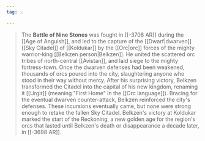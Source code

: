 ```yaml
---
tag: ⚔️

---
```

> The **Battle of Nine Stones** was fought in [[-3708 AR]] during the [[Age of Anguish]], and led to the capture of the [[Dwarf|dwarven]] [[Sky Citadel]] of [[Koldukar]] by the [[Orc|orc]] forces of the mighty warrior-king [[Belkzen person|Belkzen]]. He united the scattered orc tribes of north-central [[Avistan]], and laid siege to the mighty fortress-town.
> Once the dwarven defenses had been weakened, thousands of orcs poured into the city, slaughtering anyone who stood in their way without mercy. After his surprising victory, Belkzen transformed the Citadel into the capital of his new kingdom, renaming it [[Urgir]] (meaning "First Home" in the [[Orc language]]). Bracing for the eventual dwarven counter-attack, Belkzen reinforced the city's defenses. These incursions eventually came, but none were strong enough to retake the fallen Sky Citadel.
> Belkzen's victory at Koldukar marked the start of the Reckoning, a new golden age for the region's orcs that lasted until Belkzen's death or disappearance a decade later, in [[-3698 AR]].







